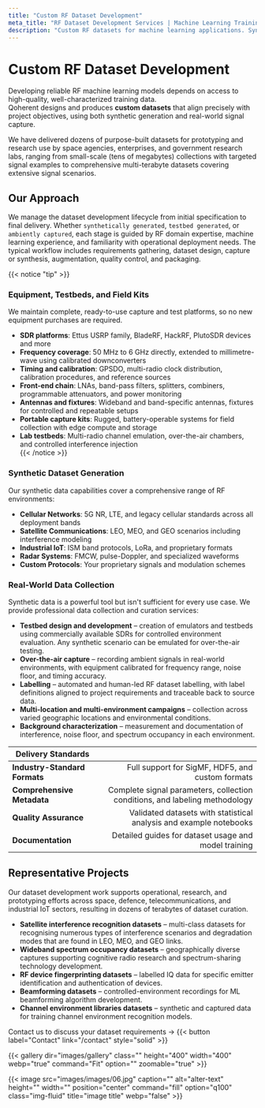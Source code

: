 ```yaml
---
title: "Custom RF Dataset Development"
meta_title: "RF Dataset Development Services | Machine Learning Training Data"
description: "Custom RF datasets for machine learning applications. Synthetic and real-world data collection, professional labeling, industry-standard formats."
---
```


# Custom RF Dataset Development

Developing reliable RF machine learning models depends on access to high-quality, well-characterized training data.  
Qoherent designs and produces **custom datasets** that align precisely with project objectives, using both synthetic generation and real-world signal capture.  

We have delivered dozens of purpose-built datasets for prototyping and research use by space agencies, enterprises, and government research labs, ranging from small-scale (tens of megabytes) collections with targeted signal examples to comprehensive multi-terabyte datasets covering extensive signal scenarios.

## Our Approach

We manage the dataset development lifecycle from initial specification to final delivery. Whether `synthetically generated`, `testbed generated`, or `ambiently captured`, each stage is guided by RF domain expertise, machine learning experience, and familiarity with operational deployment needs. The typical workflow includes requirements gathering, dataset design, capture or synthesis, augmentation, quality control, and packaging.

{{< notice "tip" >}}
### Equipment, Testbeds, and Field Kits

We maintain complete, ready-to-use capture and test platforms, so no new equipment purchases are required.

- **SDR platforms**: Ettus USRP family, BladeRF, HackRF, PlutoSDR devices and more 
- **Frequency coverage**: 50 MHz to 6 GHz directly, extended to millimetre-wave using calibrated downconverters  
- **Timing and calibration**: GPSDO, multi-radio clock distribution, calibration procedures, and reference sources  
- **Front-end chain**: LNAs, band-pass filters, splitters, combiners, programmable attenuators, and power monitoring  
- **Antennas and fixtures**: Wideband and band-specific antennas, fixtures for controlled and repeatable setups  
- **Portable capture kits**: Rugged, battery-operable systems for field collection with edge compute and storage  
- **Lab testbeds**: Multi-radio channel emulation, over-the-air chambers, and controlled interference injection  
{{< /notice >}}

### Synthetic Dataset Generation

Our synthetic data capabilities cover a comprehensive range of RF environments:

- **Cellular Networks**: 5G NR, LTE, and legacy cellular standards across all deployment bands
- **Satellite Communications**: LEO, MEO, and GEO scenarios including interference modeling  
- **Industrial IoT**: ISM band protocols, LoRa, and proprietary formats
- **Radar Systems**: FMCW, pulse-Doppler, and specialized waveforms
- **Custom Protocols**: Your proprietary signals and modulation schemes

### Real-World Data Collection

Synthetic data is a powerful tool but isn't sufficient for every use case. We provide professional data collection and curation services:

- **Testbed design and development** – creation of emulators and testbeds using commercially available SDRs for controlled environment evaluation. Any synthetic scenario can be emulated for over-the-air testing.  
- **Over-the-air capture** – recording ambient signals in real-world environments, with equipment calibrated for frequency range, noise floor, and timing accuracy.  
- **Labelling** – automated and human-led RF dataset labelling, with label definitions aligned to project requirements and traceable back to source data.  
- **Multi-location and multi-environment campaigns** – collection across varied geographic locations and environmental conditions.  
- **Background characterization** – measurement and documentation of interference, noise floor, and spectrum occupancy in each environment.  


| Delivery Standards| |
|----| ---:|
| **Industry-Standard Formats**| Full support for SigMF, HDF5, and custom formats|
| **Comprehensive Metadata**| Complete signal parameters, collection conditions, and labeling methodology|
| **Quality Assurance**| Validated datasets with statistical analysis and example notebooks|
| **Documentation**| Detailed guides for dataset usage and model training|



## Representative Projects

Our dataset development work supports operational, research, and prototyping efforts across space, defence, telecommunications, and industrial IoT sectors, resulting in dozens of terabytes of dataset curation.

- **Satellite interference recognition datasets** – multi-class datasets for recognising numerous types of interference scenarios and degradation modes that are found in LEO, MEO, and GEO links.  
- **Wideband spectrum occupancy datasets** – geographically diverse captures supporting cognitive radio research and spectrum-sharing technology development.  
- **RF device fingerprinting datasets** – labelled IQ data for specific emitter identification and authentication of devices.  
- **Beamforming datasets** – controlled-environment recordings for ML beamforming algorithm development.  
- **Channel environment libraries datasets** – synthetic and captured data for training channel environment recognition models.  


Contact us to discuss your dataset requirements  → {{< button label="Contact" link="/contact" style="solid" >}}


{{< gallery dir="images/gallery" class="" height="400" width="400" webp="true" command="Fit" option="" zoomable="true" >}}


{{< image src="images/images/06.jpg" caption="" alt="alter-text" height="" width="" position="center" command="fill" option="q100" class="img-fluid" title="image title"  webp="false" >}} 




